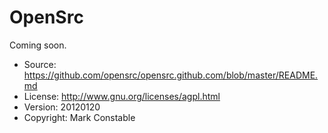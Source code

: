 OpenSrc
=======

Coming soon.

* Source: https://github.com/opensrc/opensrc.github.com/blob/master/README.md
* License: http://www.gnu.org/licenses/agpl.html
* Version: 20120120
* Copyright: Mark Constable
